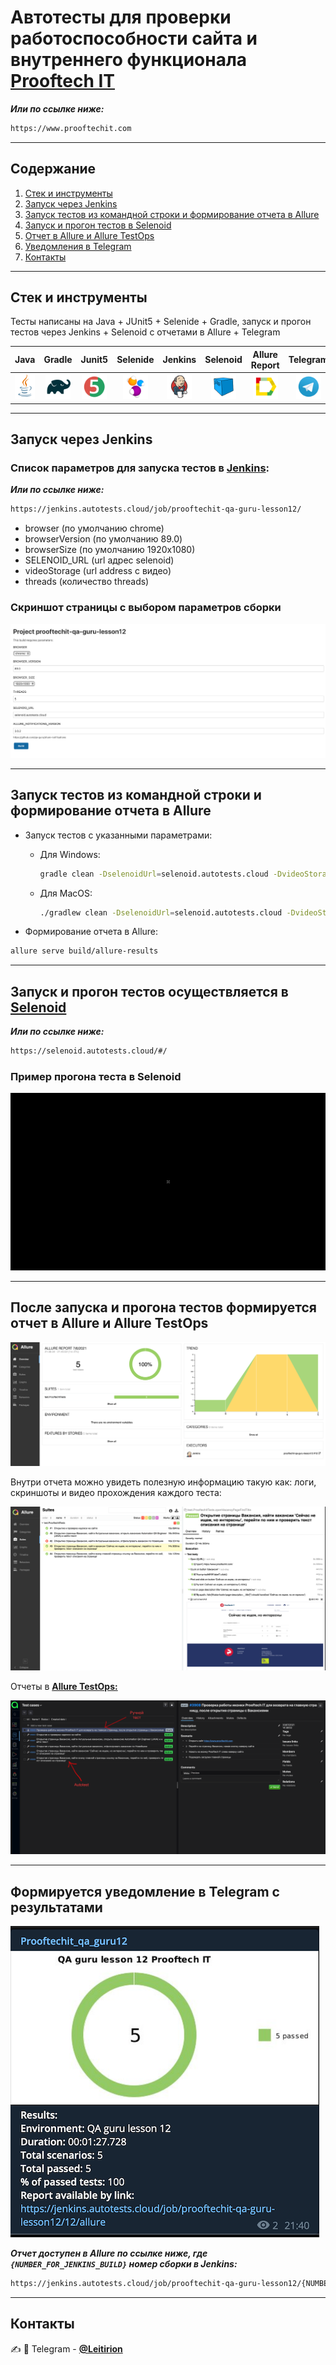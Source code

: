 # Автотесты для проверки работоспособности сайта и внутреннего функционала [**Prooftech IT**](https://www.prooftechit.com)
___Или по ссылке ниже:___
```bash
https://www.prooftechit.com
```
---------
## Содержание
1. [Стек и инструменты](#стек-и-инструменты)
2. [Запуск через Jenkins](#запуск-через-Jenkins)
3. [Запуск тестов из командной строки и формирование отчета в Allure](#запуск-тестов-из-командной-строки-и-формирование-отчета-в-Allure) 
4. [Запуск и прогон тестов в Selenoid](#запуск-и-прогон-тестов-осуществляется-в)
5. [Отчет в Allure и Allure TestOps](#после-запуска-и-прогона-тестов-формируется-отчет-в-Allure-и-Allure-TestOps)
6. [Уведомления в Telegram](#формируется-уведомление-в-Telegram-с-результатами)
7. [Контакты](#Контакты)

---------
<!-- toc -->
## Стек и инструменты
Тесты написаны на Java + JUnit5 + Selenide + Gradle, запуск и прогон тестов через Jenkins + Selenoid с отчетами в Allure + Telegram

| Java | Gradle | Junit5 | Selenide | Jenkins | Selenoid |Allure Report | Telegram |
|:----:|:------:|:------:|:--------:|:-------:|:--------:|:------------:|:--------:|
| <img src="./src/test/resources/JAVA.svg" width="40" height="40"> | <img src="./src/test/resources/Gradle.svg" width="40" height="40"> | <img src="./src/test/resources/Junit5.svg" width="40" height="40"> | <img src="./src/test/resources/Selenide.svg" width="40" height="40"> | <img src="./src/test/resources/Jenkins.svg" width="40" height="40"> | <img src="./src/test/resources/Selenoid.svg" width="40" height="40"> | <img src="./src/test/resources/Allure Report.svg" width="40" height="40"> | <img src="./src/test/resources/Telegram.svg" width="40" height="40"> |

---------
## Запуск через Jenkins

### Список параметров для запуска тестов в [**Jenkins**](https://jenkins.autotests.cloud/job/prooftechit-qa-guru-lesson12/):
___Или по ссылке ниже:___
```bash
https://jenkins.autotests.cloud/job/prooftechit-qa-guru-lesson12/
```
* browser (по умолчанию chrome)
* browserVersion (по умолчанию 89.0)
* browserSize (по умолчанию 1920x1080)
* SELENOID_URL (url адрес selenoid)
* videoStorage (url address с видео)
* threads (количество threads)

### Скриншот страницы с выбором параметров сборки
![alt "JenkinsBuildPage"](./src/test/resources/JenkinsBuildPage.png)

---------
## Запуск тестов из командной строки и формирование отчета в Allure

- Запуск тестов с указанными параметрами:

    - Для Windows:
        ```bash
        gradle clean -DselenoidUrl=selenoid.autotests.cloud -DvideoStorage=https://selenoid.autotests.cloud/video/ -Dthreads=1 test
        ```
    - Для MacOS:
        ```bash
        ./gradlew clean -DselenoidUrl=selenoid.autotests.cloud -DvideoStorage=https://selenoid.autotests.cloud/video/ -Dthreads=1 test
        ```

- Формирование отчета в Allure:
```bash
allure serve build/allure-results
```
---------
## Запуск и прогон тестов осуществляется в [**Selenoid**](https://selenoid.autotests.cloud/#/)
___Или по ссылке ниже:___
```bash
https://selenoid.autotests.cloud/#/
```
### Пример прогона теста в Selenoid
![alt "Video from Selenoid"](./src/test/resources/TestExample.gif)

---------
## После запуска и прогона тестов формируется отчет в Allure и Allure TestOps
![alt "AllureNotifications"](./src/test/resources/AllureNotifications.png)

Внутри отчета можно увидеть полезную информацию такую как: логи, скриншоты и видео прохождения каждого теста:

![alt "Attachments.png"](./src/test/resources/Attachments.png)

Отчеты в [**Allure TestOps:**](https://allure.autotests.cloud/project/270/launches)

![alt "AllureTestOps"](./src/test/resources/AllureTestOpsNotifications.png)

---------
## Формируется уведомление в Telegram с результатами
![alt "Telegram"](./src/test/resources/TelegramNotifications.png)

___Отчет доступен в Allure по ссылке ниже, где ```{NUMBER_FOR_JENKINS_BUILD}``` номер сборки в Jenkins:___
```bash
https://jenkins.autotests.cloud/job/prooftechit-qa-guru-lesson12/{NUMBER_FOR_JENKINS_BUILD}/allure/
```
---------
## Контакты
:writing_hand: :iphone: Telegram - [**@Leitirion**](https://t.me/leitirion)